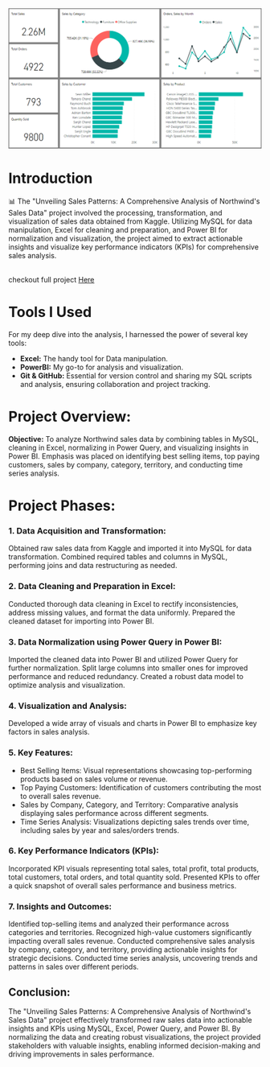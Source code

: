 <img src="https://github.com/Shahid-Malik4/northwind-sales-analysis/blob/main/pbi-nwind.png" alt="Dashboard Image">

# Introduction
📊 The "Unveiling Sales Patterns: A Comprehensive Analysis of Northwind's Sales Data" project involved the processing, transformation, and visualization of sales data obtained from Kaggle. Utilizing MySQL for data manipulation, Excel for cleaning and preparation, and Power BI for normalization and visualization, the project aimed to extract actionable insights and visualize key performance indicators (KPIs) for comprehensive sales analysis.

<br>
checkout full project <a href="https://shahidmalik.vercel.app/project/unveiling-sales-patterns-of-northwind-sales-data">Here</a>
<br>

# Tools I Used
For my deep dive into the analysis, I harnessed the power of several key tools:

- **Excel:** The handy tool for Data manipulation.
- **PowerBI:** My go-to for analysis and visualization.
- **Git & GitHub:** Essential for version control and sharing my SQL scripts and analysis, ensuring collaboration and project tracking.


# Project Overview:
**Objective:** To analyze Northwind sales data by combining tables in MySQL, cleaning in Excel, normalizing in Power Query, and visualizing insights in Power BI. Emphasis was placed on identifying best selling items, top paying customers, sales by company, category, territory, and conducting time series analysis.

# Project Phases:

### 1. Data Acquisition and Transformation:
Obtained raw sales data from Kaggle and imported it into MySQL for data transformation. Combined required tables and columns in MySQL, performing joins and data restructuring as needed.

### 2. Data Cleaning and Preparation in Excel:
Conducted thorough data cleaning in Excel to rectify inconsistencies, address missing values, and format the data uniformly. Prepared the cleaned dataset for importing into Power BI.

### 3. Data Normalization using Power Query in Power BI:
Imported the cleaned data into Power BI and utilized Power Query for further normalization. Split large columns into smaller ones for improved performance and reduced redundancy. Created a robust data model to optimize analysis and visualization.

### 4. Visualization and Analysis:
Developed a wide array of visuals and charts in Power BI to emphasize key factors in sales analysis.

### 5. Key Features:
* Best Selling Items: Visual representations showcasing top-performing products based on sales volume or revenue.
* Top Paying Customers: Identification of customers contributing the most to overall sales revenue.
* Sales by Company, Category, and Territory: Comparative analysis displaying sales performance across different segments.
* Time Series Analysis: Visualizations depicting sales trends over time, including sales by year and sales/orders trends.

### 6. Key Performance Indicators (KPIs):
Incorporated KPI visuals representing total sales, total profit, total products, total customers, total orders, and total quantity sold. Presented KPIs to offer a quick snapshot of overall sales performance and business metrics.

### 7. Insights and Outcomes:
Identified top-selling items and analyzed their performance across categories and territories. Recognized high-value customers significantly impacting overall sales revenue. Conducted comprehensive sales analysis by company, category, and territory, providing actionable insights for strategic decisions. Conducted time series analysis, uncovering trends and patterns in sales over different periods.

## Conclusion:
The "Unveiling Sales Patterns: A Comprehensive Analysis of Northwind's Sales Data" project effectively transformed raw sales data into actionable insights and KPIs using MySQL, Excel, Power Query, and Power BI. By normalizing the data and creating robust visualizations, the project provided stakeholders with valuable insights, enabling informed decision-making and driving improvements in sales performance.


